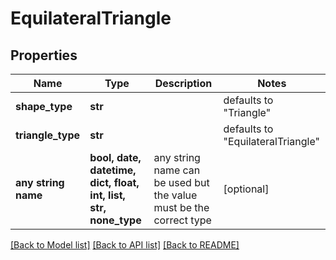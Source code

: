 # EquilateralTriangle

## Properties
Name | Type | Description | Notes
------------ | ------------- | ------------- | -------------
**shape_type** | **str** |  | defaults to "Triangle"
**triangle_type** | **str** |  | defaults to "EquilateralTriangle"
**any string name** | **bool, date, datetime, dict, float, int, list, str, none_type** | any string name can be used but the value must be the correct type | [optional]

[[Back to Model list]](../README.md#documentation-for-models) [[Back to API list]](../README.md#documentation-for-api-endpoints) [[Back to README]](../README.md)


